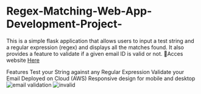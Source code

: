 # Regex-Matching-Web-App-Development-Project-

This is a simple flask application that allows users to input a test string and a regular expression (regex) and displays all the matches found. It also provides a feature to validate if a given email ID is valid or not.
🔗Acces website 
[Here](http://51.20.185.230:5000/)

Features
Test your String against any Regular Expression
Validate your Email
Deployed on Cloud (AWS)
Responsive design for mobile and desktop
![email validation](https://github.com/Aishwarydakhare/Regex-Matching-Web-App-Development-Project-/assets/92745837/51c17396-9067-4d08-b914-1671a5ae27ec)
![invalid](https://github.com/Aishwarydakhare/Regex-Matching-Web-App-Development-Project-/assets/92745837/0e0fff70-2644-45fa-8c38-e2634b934efd)

